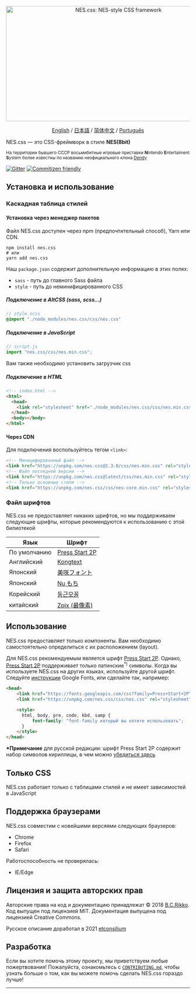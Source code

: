 <div align="center">
  <a href="https://nostalgic-css.github.io/NES.css/" target="_blank"><img src="https://user-images.githubusercontent.com/5305599/49061716-da649680-f254-11e8-9a89-d95a7407ec6a.png" alt="NES.css: NES-style  CSS framework" style="max-width: 100%;" width="600" height="315"></a>

  <a href="README.md">English</a> / <a href=".github/README-jp.md">日本語</a> / <a href="README-zh-CN.md">简体中文</a> / <a href=".github/README-pt-BR.md">Português</a>
</div>

NES.css &mdash; это CSS-фреймворк в стиле **NES(8bit)**
<div><sub>На территории бывшего СССР восьмибитные игровые приставки <b>N</b>intendo <b>E</b>ntertaiment <b>S</b>ystem более известны по названию неофициального клона <a href="https://ru.wikipedia.org/wiki/Dendy">Dendy</a></sub></div>

[![Gitter][gitter-badge]][gitter] [![Commitizen friendly][commitizen-badge]][commitizen]

## Установка и использование

### Каскадная таблица стилей

#### Установка через менеджер пакетов

Файл NES.css доступен через npm (предпочтительный способ), Yarn или CDN.

```shell
npm install nes.css
# или
yarn add nes.css
```

Наш `package.json` содержит дополнительную информацию в этих полях:
* `sass` - путь до главного Sass файла
* `style` - путь до неминифицированного CSS

##### Подключение в AltCSS (sass, scss...)

```scss
// style.scss
@import "./node_modules/nes.css/css/nes.css"
```

##### Подключение в JavaScript

```js
// script.js
import "nes.css/css/nes.min.css";
```
Вам также необходимо установить загрузчик css

##### Подключение в HTML
```html
<!-- index.html -->
<html>
  <head>
    <link rel="stylesheet" href="./node_modules/nes.css/css/nes.min.css">
  </head>
  <body></body>
</html>
```

#### Через CDN

Для подключения воспользуйтесь тегом `<link>`:

```html
<!-- Миницифированный файл -->
<link href="https://unpkg.com/nes.css@2.3.0/css/nes.min.css" rel="stylesheet" />
<!-- Файл последней версии -->
<link href="https://unpkg.com/nes.css@latest/css/nes.min.css" rel="stylesheet" />
<!-- Только основные стили -->
<link href="https://unpkg.com/nes.css/css/nes-core.min.css" rel="stylesheet" />
```

### Файл шрифтов

NES.css не предоставляет никаких шрифтов, но мы поддерживаем следующие шрифты, которые рекомендуются к использованию с этой билиотекой

| Язык         | Шрифт                                                              |
| ------------ | ------------------------------------------------------------------ |
| По умолчанию | [Press Start 2P](https://fonts.google.com/specimen/Press+Start+2P) |
| Английский   | [Kongtext](https://www.dafont.com/kongtext.font)                   |
| Японский     | [美咲フォント](http://littlelimit.net/misaki.htm)                   |
| Японский     | [Nu もち](http://kokagem.sakura.ne.jp/font/mochi/)                 |
| Корейский    | [둥근모꼴](http://cactus.tistory.com/193)                           |
| китайский    | [Zpix (最像素)](https://github.com/SolidZORO/zpix-pixel-font)       |

## Использование

NES.css предоставляет только компоненты. Вам необходимо самостоятельно определиться с их расположением (layout).

Для NES.css рекомендуемым является шрифт [Press Start 2P][press-start-2p-font]. Однако, [Press Start 2P][press-start-2p-font] поддерживает только латинские<sup>*)</sup> символы. Когда вы используете NES.css на других языках, используйте другой шрифт. Cледуйте [инструкции][google-fonts-guide] Google Fonts, или сделайте так, например:

```html
<head>
    <link href="https://fonts.googleapis.com/css?family=Press+Start+2P" rel="stylesheet">
    <link href="https://unpkg.com/nes.css/css/nes.css" rel="stylesheet" />

    <style>
      html, body, pre, code, kbd, samp {
          font-family: "font-family который вы хотите использовать";
      }
    </style>
</head>
```
**\*Примечание** для русской редакции: шрифт Press Start 2P содержит набор символов кириллицы, в чем можно [убедиться здесь](https://fonts.google.com/specimen/Press+Start+2P?preview.text_type=custom&preview.text=%D0%A1%D1%8A%D0%B5%D1%88%D1%8C%20%D0%B6%D0%B5%20%D0%B5%D1%89%D1%91%20%D1%8D%D1%82%D0%B8%D1%85%20%D0%BC%D1%8F%D0%B3%D0%BA%D0%B8%D1%85%20%D1%84%D1%80%D0%B0%D0%BD%D1%86%D1%83%D0%B7%D1%81%D0%BA%D0%B8%D1%85%20%D0%B1%D1%83%D0%BB%D0%BE%D0%BA%20%D0%B4%D0%B0%20%D0%B2%D1%8B%D0%BF%D0%B5%D0%B9%20%D1%87%D0%B0%D1%8E!#standard-styles)



## Только CSS

NES.css работает только с таблицами стилей и не имеет зависимостей в JavaScript

## Поддержка браузерами

NES.css совместим с новейшими версяями следующих браузеров:
* Chrome
* Firefox
* Safari

Работоспособность не проверялась:
* IE/Edge

## Лицензия и защита авторских прав

Авторские права на код и документацию принадлежат &copy; 2018 [B.C.Rikko](https://github.com/BcRikko). Код выпущен под лицензией MIT. Документация выпущена под лицензией Creative Commons.

Русское описание доработал в 2021 [etconsilium](https://github.com/etconsilium)


## Разработка

Если вы хотите помочь этому проекту, мы приветствуем любые пожертвования! Пожалуйста, ознакомьтесь с [`CONTRIBUTING.md`][contributing-document], чтобы узнать больше о том, как вы можете помочь сделать NES.css гораздо лучше! 

---

[commitizen]: http://commitizen.github.io/cz-cli/
[commitizen-badge]: https://img.shields.io/badge/commitizen-friendly-brightgreen.svg
[contributing-document]: ./CONTRIBUTING-es.md
[gitter]: https://gitter.im/nostalgic-css/Lobby
[gitter-badge]: https://img.shields.io/gitter/room/nostalgic-css/Lobby.svg
[google-fonts-guide]: https://developers.google.com/fonts/docs/getting_started
[press-start-2p-font]: https://fonts.google.com/specimen/Press+Start+2P?selection.family=Press+Start+2P
